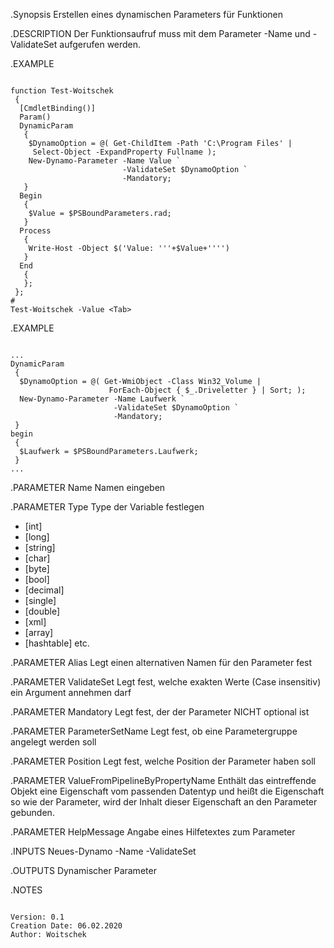 
.Synopsis
 Erstellen eines dynamischen Parameters für Funktionen

.DESCRIPTION
 Der Funktionsaufruf muss mit dem Parameter -Name und -ValidateSet aufgerufen werden.

.EXAMPLE

```

function Test-Woitschek
 {
  [CmdletBinding()]
  Param()
  DynamicParam
   {
    $DynamoOption = @( Get-ChildItem -Path 'C:\Program Files' |
     Select-Object -ExpandProperty Fullname );
    New-Dynamo-Parameter -Name Value `
                         -ValidateSet $DynamoOption `
                         -Mandatory;
   }
  Begin
   {
    $Value = $PSBoundParameters.rad;
   }
  Process
   {
    Write-Host -Object $('Value: '''+$Value+'''')
   }
  End
   {
   };
 };
#
Test-Woitschek -Value <Tab>

```

.EXAMPLE

```

...
DynamicParam
 {
  $DynamoOption = @( Get-WmiObject -Class Win32_Volume |
                      ForEach-Object { $_.Driveletter } | Sort; );
  New-Dynamo-Parameter -Name Laufwerk `
                       -ValidateSet $DynamoOption `
                       -Mandatory;
 }
begin
 {
  $Laufwerk = $PSBoundParameters.Laufwerk;
 }
...

```

.PARAMETER Name
 Namen eingeben

.PARAMETER Type
 Type der Variable festlegen
 - [int]
 - [long]
 - [string]
 - [char]
 - [byte]
 - [bool]
 - [decimal]
 - [single]
 - [double]
 - [xml]
 - [array]
 - [hashtable]
   etc.

.PARAMETER Alias
 Legt einen alternativen Namen für den Parameter fest

.PARAMETER ValidateSet
 Legt fest, welche exakten Werte (Case insensitiv) ein Argument annehmen darf

.PARAMETER Mandatory
 Legt fest, der der Parameter NICHT optional ist

.PARAMETER ParameterSetName
 Legt fest, ob eine Parametergruppe angelegt werden soll

.PARAMETER Position
 Legt fest, welche Position der Parameter haben soll

.PARAMETER ValueFromPipelineByPropertyName
 Enthält das eintreffende Objekt eine Eigenschaft vom passenden Datentyp und heißt die Eigenschaft so wie der Parameter, wird der Inhalt dieser Eigenschaft an den Parameter gebunden.

.PARAMETER HelpMessage
 Angabe eines Hilfetextes zum Parameter

.INPUTS
 Neues-Dynamo -Name <Name> -ValidateSet <ValidateSet>

.OUTPUTS
 Dynamischer Parameter

.NOTES

```

Version: 0.1
Creation Date: 06.02.2020
Author: Woitschek

```
